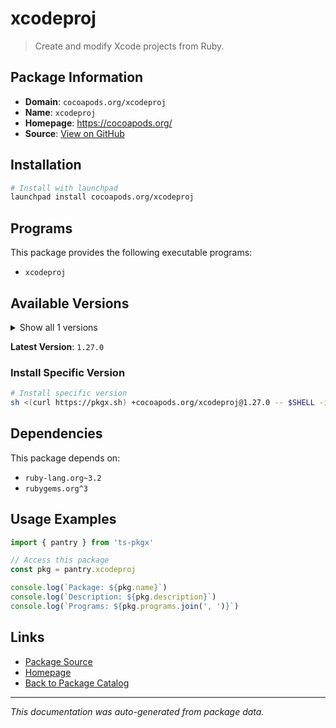 # xcodeproj

> Create and modify Xcode projects from Ruby.

## Package Information

- **Domain**: `cocoapods.org/xcodeproj`
- **Name**: `xcodeproj`
- **Homepage**: https://cocoapods.org/
- **Source**: [View on GitHub](https://github.com/pkgxdev/pantry/tree/main/projects/cocoapods.org/xcodeproj/package.yml)

## Installation

```bash
# Install with launchpad
launchpad install cocoapods.org/xcodeproj
```

## Programs

This package provides the following executable programs:

- `xcodeproj`

## Available Versions

<details>
<summary>Show all 1 versions</summary>

- `1.27.0`

</details>

**Latest Version**: `1.27.0`

### Install Specific Version

```bash
# Install specific version
sh <(curl https://pkgx.sh) +cocoapods.org/xcodeproj@1.27.0 -- $SHELL -i
```

## Dependencies

This package depends on:

- `ruby-lang.org~3.2`
- `rubygems.org^3`

## Usage Examples

```typescript
import { pantry } from 'ts-pkgx'

// Access this package
const pkg = pantry.xcodeproj

console.log(`Package: ${pkg.name}`)
console.log(`Description: ${pkg.description}`)
console.log(`Programs: ${pkg.programs.join(', ')}`)
```

## Links

- [Package Source](https://github.com/pkgxdev/pantry/tree/main/projects/cocoapods.org/xcodeproj/package.yml)
- [Homepage](https://cocoapods.org/)
- [Back to Package Catalog](../../../package-catalog.md)

---

*This documentation was auto-generated from package data.*
